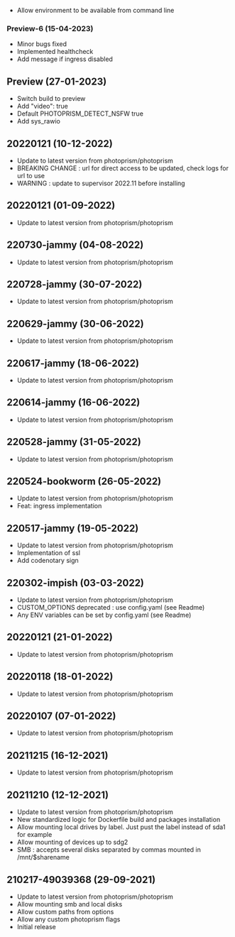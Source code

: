 - Allow environment to be available from command line

### Preview-6 (15-04-2023)

- Minor bugs fixed
- Implemented healthcheck
- Add message if ingress disabled

## Preview (27-01-2023)

- Switch build to preview
- Add "video": true
- Default PHOTOPRISM_DETECT_NSFW true
- Add sys_rawio

## 20220121 (10-12-2022)

- Update to latest version from photoprism/photoprism
- BREAKING CHANGE : url for direct access to be updated, check logs for url to use
- WARNING : update to supervisor 2022.11 before installing

## 20220121 (01-09-2022)

- Update to latest version from photoprism/photoprism

## 220730-jammy (04-08-2022)

- Update to latest version from photoprism/photoprism

## 220728-jammy (30-07-2022)

- Update to latest version from photoprism/photoprism

## 220629-jammy (30-06-2022)

- Update to latest version from photoprism/photoprism

## 220617-jammy (18-06-2022)

- Update to latest version from photoprism/photoprism

## 220614-jammy (16-06-2022)

- Update to latest version from photoprism/photoprism

## 220528-jammy (31-05-2022)

- Update to latest version from photoprism/photoprism

## 220524-bookworm (26-05-2022)

- Update to latest version from photoprism/photoprism
- Feat: ingress implementation

## 220517-jammy (19-05-2022)

- Update to latest version from photoprism/photoprism
- Implementation of ssl
- Add codenotary sign

## 220302-impish (03-03-2022)

- Update to latest version from photoprism/photoprism
- CUSTOM_OPTIONS deprecated : use config.yaml (see Readme)
- Any ENV variables can be set by config.yaml (see Readme)

## 20220121 (21-01-2022)

- Update to latest version from photoprism/photoprism

## 20220118 (18-01-2022)

- Update to latest version from photoprism/photoprism

## 20220107 (07-01-2022)

- Update to latest version from photoprism/photoprism

## 20211215 (16-12-2021)

- Update to latest version from photoprism/photoprism

## 20211210 (12-12-2021)

- Update to latest version from photoprism/photoprism
- New standardized logic for Dockerfile build and packages installation
- Allow mounting local drives by label. Just pust the label instead of sda1 for example
- Allow mounting of devices up to sdg2
- SMB : accepts several disks separated by commas mounted in /mnt/$sharename

## 210217-49039368 (29-09-2021)

- Update to latest version from photoprism/photoprism
- Allow mounting smb and local disks
- Allow custom paths from options
- Allow any custom photoprism flags
- Initial release
